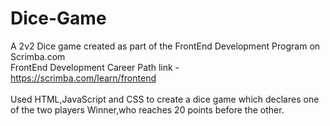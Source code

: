 # Dice-Game
A 2v2 Dice game created as part of the FrontEnd Development Program on Scrimba.com
<br>
FrontEnd Development Career Path link - https://scrimba.com/learn/frontend<br>
<br>
Used HTML,JavaScript and CSS to create a dice game which declares one of the two players Winner,who reaches 20 points before the other.
